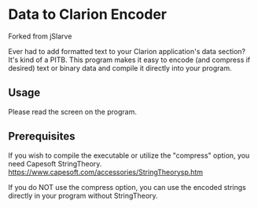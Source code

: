 # Data to Clarion Encoder

Forked from jSlarve

Ever had to add formatted text to your Clarion application's data section?
It's kind of a PITB. This program makes it easy to encode (and compress if desired) text or binary data and compile it directly into your program.

## Usage 
Please read the screen on the program. 

## Prerequisites

If you wish to compile the executable or utilize the "compress" option, you need Capesoft StringTheory.
https://www.capesoft.com/accessories/StringTheorysp.htm

If you do NOT use the compress option, you can use the encoded strings directly in your program without StringTheory.

